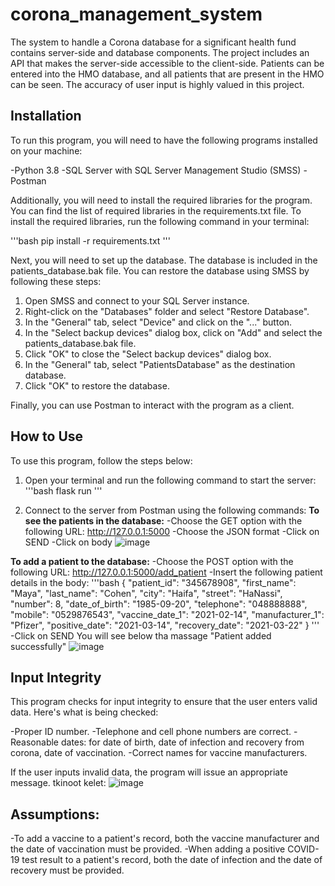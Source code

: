 # corona_management_system

The system to handle a Corona database for a significant health fund contains server-side and database components.
The project includes an API that makes the server-side accessible to the client-side.
Patients can be entered into the HMO database, and all patients that are present in the HMO can be seen.
The accuracy of user input is highly valued in this project.

## Installation
To run this program, you will need to have the following programs installed on your machine:

-Python 3.8
-SQL Server with SQL Server Management Studio (SMSS)
-Postman

Additionally, you will need to install the required libraries for the program. You can find the list of required libraries in the requirements.txt file. To install the required libraries, run the following command in your terminal:

'''bash
pip install -r requirements.txt
'''

Next, you will need to set up the database. The database is included in the patients_database.bak file. You can restore the database using SMSS by following these steps:

1. Open SMSS and connect to your SQL Server instance.
2. Right-click on the "Databases" folder and select "Restore Database".
3. In the "General" tab, select "Device" and click on the "..." button.
4. In the "Select backup devices" dialog box, click on "Add" and select the patients_database.bak file.
5. Click "OK" to close the "Select backup devices" dialog box.
6. In the "General" tab, select "PatientsDatabase" as the destination database.
7. Click "OK" to restore the database.


Finally, you can use Postman to interact with the program as a client.

## How to Use
To use this program, follow the steps below:
1. Open your terminal and run the following command to start the server:
'''bash
flask run
'''

2. Connect to the server from Postman using the following commands:
**To see the patients in the database:**
-Choose the GET option with the following URL: http://127.0.0.1:5000
-Choose the JSON format
-Click on SEND
-Click on body
![image](https://github.com/rkriger98/corona_management_system/assets/73111633/73ac7e95-05e9-4c38-8bb1-d45ceb681caa)

**To add a patient to the database:**
-Choose the POST option with the following URL: http://127.0.0.1:5000/add_patient
-Insert the following patient details in the body:
'''bash
{
    "patient_id": "345678908",
    "first_name": "Maya",
    "last_name": "Cohen",
    "city": "Haifa",
    "street": "HaNassi",
    "number": 8,
    "date_of_birth": "1985-09-20",
    "telephone": "048888888",
    "mobile": "0529876543",
    "vaccine_date_1": "2021-02-14",
    "manufacturer_1": "Pfizer",
    "positive_date": "2021-03-14",
    "recovery_date": "2021-03-22"
}
'''
-Click on SEND
You will see below tha massage "Patient added successfully"
![image](https://github.com/rkriger98/corona_management_system/assets/73111633/98d0412c-ae7c-4b6d-a6b2-eaa5bd8a3c43)

## Input Integrity
This program checks for input integrity to ensure that the user enters valid data. Here's what is being checked:

-Proper ID number.
-Telephone and cell phone numbers are correct.
-Reasonable dates: for date of birth, date of infection and recovery from corona, date of vaccination.
-Correct names for vaccine manufacturers.

If the user inputs invalid data, the program will issue an appropriate message.
tkinoot kelet:
![image](https://github.com/rkriger98/corona_management_system/assets/73111633/23a5bc1b-a7dd-4a2c-990e-0c8633e01caa)

## Assumptions:

-To add a vaccine to a patient's record, both the vaccine manufacturer and the date of vaccination must be provided. 
-When adding a positive COVID-19 test result to a patient's record, both the date of infection and the date of recovery must be provided.


